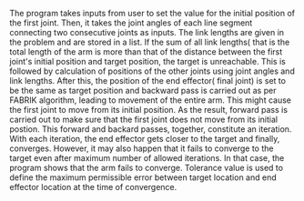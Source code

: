 The program takes inputs from user to set the value for the initial position of the first joint. Then, it takes the joint angles of each line segment connecting two consecutive joints as inputs. 
The link lengths are given in the problem and are stored in a list.
If the sum of all link lengths( that is the total length of the arm is more than that of the distance between the first joint's initial position and target position, the target is unreachable.
This is followed by calculation of positions of the other joints using joint angles and link lengths.
After this, the position of the end effector( final joint) is set to be the same as target position and backward pass is carried out as per FABRIK algorithm, leading to movement of the entire arm.
This might cause the first joint to move from its initial position.
As the result, forward pass is carried out to make sure that the first joint does not move from its initial postion.
This forward and backard passes, together, constitute an iteration.
With each iteration, the end effector gets closer to the target and finally, converges.
However, it may also happen that it fails to converge to the target even after maximum number of allowed iterations. In that case, the program shows that the arm fails to converge.
Tolerance value is used to define the maximum permissible error between target location and end effector location at the time of convergence.
